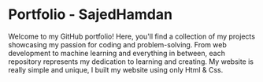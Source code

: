 # Portfolio - SajedHamdan
Welcome to my GitHub portfolio! Here, you'll find a collection of my projects showcasing my passion for coding and problem-solving. From web development to machine learning and everything in between, each repository represents my dedication to learning and creating. 
My website is really simple and unique, I built my website using only Html & Css.
